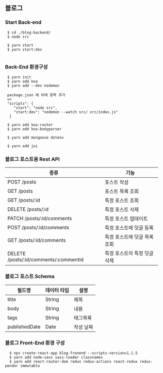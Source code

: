 

## 블로그

### Start Back-end
```
 $ cd ./blog-backend/
 $ node src

 $ yarn start
 $ yarn start:dev


```

### Back-End 환경구성
```
 $ yarn init
 $ yarn add koa
 $ yarn add --dev nodemon

 package.json 에 아래 항목 추가
 =>
 "scripts": {
    "start": "node src",
    "start:dev": "nodemon --watch src/ src/index.js"
  }

 $ yarn add koa-router
 $ yarn add koa-bodyparser

 $ yarn add mongoose dotenv

 $ yarn add joi
```

### 블로그 포스트용 Rest API
| 종류 | 기능 |
|---|---|
| POST /posts  | 포스트 작성 |
| GET /posts  | 포스트 목록 조회  |
| GET /posts/:id  | 특정 포스트 조회  |
| DELETE /posts/:id | 특정 포스트 삭제 |
| PATCH /posts/:id/comments | 특정 포스트 업데이트 |
| POST /posts/:id/comments | 특정 포스트에 덧글 등록 |
| GET /posts/:id/comments | 특정 포스트에 덧글 목록 조회 |
| DELETE /posts/:id/comments/:commentId | 특정 포스트의 특정 덧글 삭제 |


### 블로그 포스트 Schema
| 필드명 | 데이터 타입 | 설명 |
|---|---|---|
| title | String | 제목 |
| body | String | 내용 |
| tags | String | 태그목록 |
| publishedDate | Date | 작성 날짜 |


### 블로그 Front-End 환경 구성
```
  $ npx create-react-app blog-fronend --scripts-version=1.1.5
  $ yarn add node-sass sass-loader classnames
  $ yarn add react-router-dom redux redux-actions react-redux redux-pender immutable
```